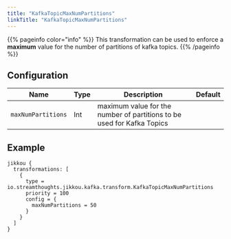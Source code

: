 ```yaml
---
title: "KafkaTopicMaxNumPartitions"
linkTitle: "KafkaTopicMaxNumPartitions"
---
```


{{% pageinfo color="info" %}}
This transformation can be used to enforce a **maximum** value for the number of partitions of kafka topics.
{{% /pageinfo %}}

## Configuration

| Name               | Type | Description                                                            | Default |
|--------------------|------|------------------------------------------------------------------------|---------|
| `maxNumPartitions` | Int  | maximum value for the number of partitions to be used for Kafka Topics |         |

## Example

```hocon
jikkou {
  transformations: [
    {
      type = io.streamthoughts.jikkou.kafka.transform.KafkaTopicMaxNumPartitions
      priority = 100
      config = {
        maxNumPartitions = 50
      }
    }
  ]
}
```
